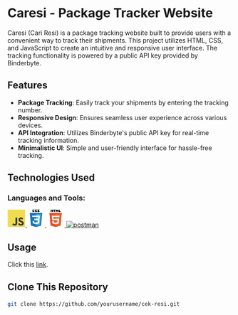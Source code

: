 # Caresi - Package Tracker Website

Caresi (Cari Resi) is a package tracking website built to provide users with a convenient way to track their shipments. This project utilizes HTML, CSS, and JavaScript to create an intuitive and responsive user interface. The tracking functionality is powered by a public API key provided by Binderbyte.

## Features
- **Package Tracking**: Easily track your shipments by entering the tracking number.
- **Responsive Design**: Ensures seamless user experience across various devices.
- **API Integration**: Utilizes Binderbyte's public API key for real-time tracking information.
- **Minimalistic UI**: Simple and user-friendly interface for hassle-free tracking.

## Technologies Used
<h3 align="left">Languages and Tools:</h3>
<p align="left"> <a href="https://developer.mozilla.org/en-US/docs/Web/JavaScript" target="_blank" rel="noreferrer"> <img src="https://raw.githubusercontent.com/devicons/devicon/master/icons/javascript/javascript-original.svg" alt="javascript" width="40" height="40"/> </a>
<a href="https://www.w3schools.com/css/" target="_blank" rel="noreferrer"> <img src="https://raw.githubusercontent.com/devicons/devicon/master/icons/css3/css3-original-wordmark.svg" alt="css3" width="40" height="40"/> </a> <a href="https://www.w3.org/html/" target="_blank" rel="noreferrer"> <img src="https://raw.githubusercontent.com/devicons/devicon/master/icons/html5/html5-original-wordmark.svg" alt="html5" width="40" height="40"/> </a> <a href="https://postman.com" target="_blank" rel="noreferrer"> <img src="https://www.vectorlogo.zone/logos/getpostman/getpostman-icon.svg" alt="postman" width="40" height="40"/> </a> </p>

## Usage
Click this [link](https://cekresi-sable.vercel.app/).

## Clone This Repository
```bash
git clone https://github.com/yourusername/cek-resi.git
